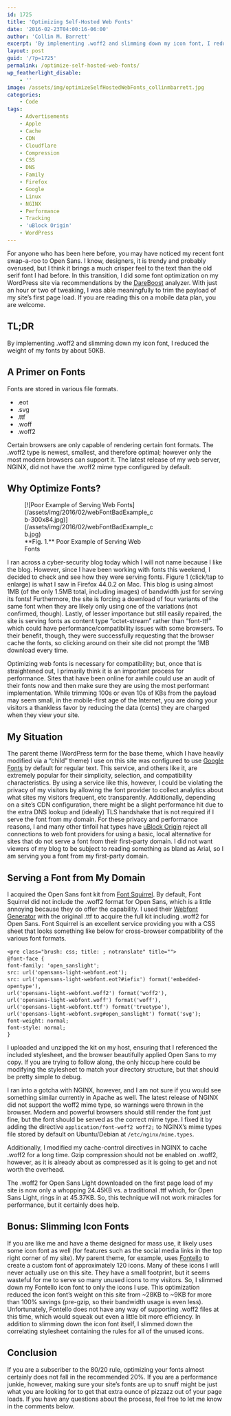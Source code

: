 ```yaml
---
id: 1725
title: 'Optimizing Self-Hosted Web Fonts'
date: '2016-02-23T04:00:16-06:00'
author: 'Collin M. Barrett'
excerpt: 'By implementing .woff2 and slimming down my icon font, I reduced the weight of my site''s fonts by about 50KB.'
layout: post
guid: '/?p=1725'
permalink: /optimize-self-hosted-web-fonts/
wp_featherlight_disable:
    - ''
image: /assets/img/optimizeSelfHostedWebFonts_collinmbarrett.jpg
categories:
    - Code
tags:
    - Advertisements
    - Apple
    - Cache
    - CDN
    - Cloudflare
    - Compression
    - CSS
    - DNS
    - Family
    - Firefox
    - Google
    - Linux
    - NGINX
    - Performance
    - Tracking
    - 'uBlock Origin'
    - WordPress
---
```


For anyone who has been here before, you may have noticed my recent font swap-a-roo to Open Sans. I know, designers, it is trendy and probably overused, but I think it brings a much crisper feel to the text than the old serif font I had before. In this transition, I did some font optimization on my WordPress site via recommendations by the [DareBoost](https://www.dareboost.com/en) analyzer. With just an hour or two of tweaking, I was able meaningfully to trim the payload of my site’s first page load. If you are reading this on a mobile data plan, you are welcome.

## TL;DR

By implementing .woff2 and slimming down my icon font, I reduced the weight of my fonts by about 50KB.

## A Primer on Fonts

Fonts are stored in various file formats.

- .eot
- .svg
- .ttf
- .woff
- .woff2

Certain browsers are only capable of rendering certain font formats. The .woff2 type is newest, smallest, and therefore optimal; however only the most modern browsers can support it. The latest release of my web server, NGINX, did not have the .woff2 mime type configured by default.

## Why Optimize Fonts?

<figure aria-describedby="caption-attachment-1733" class="wp-caption alignright" id="attachment_1733" style="width: 300px">[![Poor Example of Serving Web Fonts](/assets/img/2016/02/webFontBadExample_cb-300x84.jpg)](/assets/img/2016/02/webFontBadExample_cb.jpg)<figcaption class="wp-caption-text" id="caption-attachment-1733">**Fig. 1.** Poor Example of Serving Web Fonts</figcaption></figure>

I ran across a cyber-security blog today which I will not name because I like the blog. However, since I have been working with fonts this weekend, I decided to check and see how they were serving fonts. Figure 1 (click/tap to enlarge) is what I saw in Firefox 44.0.2 on Mac. This blog is using almost 1MB (of the only 1.5MB total, including images) of bandwidth just for serving its fonts! Furthermore, the site is forcing a download of four variants of the same font when they are likely only using one of the variations (not confirmed, though). Lastly, of lesser importance but still easily repaired, the site is serving fonts as content type “octet-stream” rather than “font-ttf” which could have performance/compatibility issues with some browsers. To their benefit, though, they were successfully requesting that the browser cache the fonts, so clicking around on their site did not prompt the 1MB download every time.

Optimizing web fonts is necessary for compatibility; but, once that is straightened out, I primarily think it is an important process for performance. Sites that have been online for awhile could use an audit of their fonts now and then make sure they are using the most performant implementation. While trimming 100s or even 10s of KBs from the payload may seem small, in the mobile-first age of the Internet, you are doing your visitors a thankless favor by reducing the data (cents) they are charged when they view your site.

## My Situation

The parent theme (WordPress term for the base theme, which I have heavily modified via a “child” theme) I use on this site was configured to use [Google Fonts](https://fonts.google.com/ "Google Fonts") by default for regular text. This service, and others like it, are extremely popular for their simplicity, selection, and compatibility characteristics. By using a service like this, however, I could be violating the privacy of my visitors by allowing the font provider to collect analytics about what sites my visitors frequent, etc transparently. Additionally, depending on a site’s CDN configuration, there might be a slight performance hit due to the extra DNS lookup and (ideally) TLS handshake that is not required if I serve the font from my domain. For these privacy and performance reasons, I and many other tinfoil hat types have [uBlock Origin](https://github.com/gorhill/uBlock "uBlock Origin - GitHub") reject all connections to web font providers for using a basic, local alternative for sites that do not serve a font from their first-party domain. I did not want viewers of my blog to be subject to reading something as bland as Arial, so I am serving you a font from my first-party domain.

## Serving a Font from My Domain

I acquired the Open Sans font kit from [Font Squirrel](https://www.fontsquirrel.com/fonts/open-sans "Open Sans - Font Squirrel"). By default, Font Squirrel did not include the .woff2 format for Open Sans, which is a little annoying because they do offer the capability. I used their [Webfont Generator](https://www.fontsquirrel.com/tools/webfont-generator "Webfont Generator - Font Squirrel") with the original .ttf to acquire the full kit including .woff2 for Open Sans. Font Squirrel is an excellent service providing you with a CSS sheet that looks something like below for cross-browser compatibility of the various font formats.

```
<pre class="brush: css; title: ; notranslate" title="">
@font-face {
font-family: 'open_sanslight';
src: url('opensans-light-webfont.eot');
src: url('opensans-light-webfont.eot?#iefix') format('embedded-opentype'),
url('opensans-light-webfont.woff2') format('woff2'),
url('opensans-light-webfont.woff') format('woff'),
url('opensans-light-webfont.ttf') format('truetype'),
url('opensans-light-webfont.svg#open_sanslight') format('svg');
font-weight: normal;
font-style: normal;
}
```

I uploaded and unzipped the kit on my host, ensuring that I referenced the included stylesheet, and the browser beautifully applied Open Sans to my copy. If you are trying to follow along, the only hiccup here could be modifying the stylesheet to match your directory structure, but that should be pretty simple to debug.

I ran into a gotcha with NGINX, however, and I am not sure if you would see something similar currently in Apache as well. The latest release of NGINX did not support the woff2 mime type, so warnings were thrown in the browser. Modern and powerful browsers should still render the font just fine, but the font should be served as the correct mime type. I fixed it by adding the directive `application/font-woff2 woff2;` to NGINX’s mime types file stored by default on Ubuntu/Debian at `/etc/nginx/mime.types`.

Additionally, I modified my cache-control directives in NGINX to cache .woff2 for a long time. Gzip compression should not be enabled on .woff2, however, as it is already about as compressed as it is going to get and not worth the overhead.

The .woff2 for Open Sans Light downloaded on the first page load of my site is now only a whopping 24.45KB vs. a traditional .ttf which, for Open Sans Light, rings in at 45.37KB. So, this technique will not work miracles for performance, but it certainly does help.

## Bonus: Slimming Icon Fonts

If you are like me and have a theme designed for mass use, it likely uses some icon font as well (for features such as the social media links in the top right corner of my site). My parent theme, for example, uses [Fontello](https://fontello.com/) to create a custom font of approximately 120 icons. Many of these icons I will never actually use on this site. They have a small footprint, but it seems wasteful for me to serve so many unused icons to my visitors. So, I slimmed down my Fontello icon font to only the icons I use. This optimization reduced the icon font’s weight on this site from ~28KB to ~9KB for more than 100% savings (pre-gzip, so their bandwidth usage is even less). Unfortunately, Fontello does not have any way of supporting .woff2 files at this time, which would squeak out even a little bit more efficiency. In addition to slimming down the icon font itself, I slimmed down the correlating stylesheet containing the rules for all of the unused icons.

## Conclusion

If you are a subscriber to the 80/20 rule, optimizing your fonts almost certainly does not fall in the recommended 20%. If you are a performance junkie, however, making sure your site’s fonts are up to snuff might be just what you are looking for to get that extra ounce of pizzazz out of your page loads. If you have any questions about the process, feel free to let me know in the comments below.